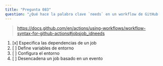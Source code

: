 ```yaml
---
title: "Pregunta 083"
question: "¿Qué hace la palabra clave `needs` en un workflow de GitHub Actions?"
---
```


> https://docs.github.com/en/actions/using-workflows/workflow-syntax-for-github-actions#jobsjob_idneeds
1. [x] Especifica las dependencias de un job
1. [ ] Define variables de entorno
1. [ ] Configura el entorno
1. [ ] Desencadena un job basado en un evento
